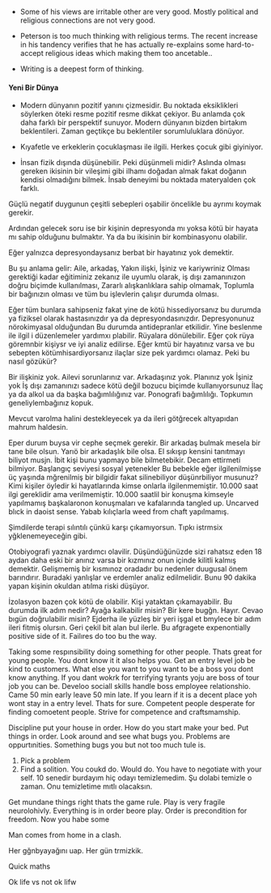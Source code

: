 * Some of his views are irritable other are very good. Mostly political and religious connections are not very good.

* Peterson is too much thinking with religious terms. The recent increase in his tandency verifies that he has actually re-explains some hard-to-accept religious ideas which making them too ancetable..

* Writing is a deepest form of thinking.

#### Yeni Bir Dünya

* Modern dünyanın pozitif yanını çizmesidir. Bu noktada eksiklikleri söylerken öteki resme pozitif resme dikkat çekiyor. Bu anlamda çok daha farklı bir perspektif sunuyor. Modern dünyanın bizden birtakım beklentileri. Zaman geçtikçe bu beklentiler sorumluluklara dönüyor.

* Kıyafetle ve erkeklerin çocuklaşması ile ilgili. Herkes çocuk gibi giyiniyor.

* İnsan fizik dışında düşünebilir. Peki düşünmeli midir? Aslında olması gereken ikisinin bir vileşimi gibi ilhamı doğadan almak fakat doğanın kendisi olmadığını bilmek. İnsab deneyimi bu noktada materyalden çok farklı. 


Güçlü negatif duygunun çeşitli sebepleri oşabilir öncelikle bu ayrımı koymak gerekir. 

Ardından gelecek soru ise bir kişinin depresyonda mı yoksa kötü bir hayata mı sahip olduğunu bulmaktır. Ya da bu ikisinin bir kombinasyonu olabilir. 

Eğer yalnızca depresyondaysanız berbat bir hayatınız yok demektir. 

Bu şu anlama gelir: Aile, arkadaş, 
Yakın ilişki,  İşiniz ve kariywriniz
Olması gerektiği kadar eğitiminiz zekanız ile uyumlu olarak, 
iş dışı zamanınızon doğru biçimde kullanılması,  Zararlı alışkanlıklara sahip olmamak, Toplumla bir bağınızın olması ve tüm bu işlevlerin çalışır durumda olması. 

Eğer tüm bunlara sahipseniz  fakat yine de kötü hissediyorsanız bu durumda ya fiziksel olarak hastasınızdır ya da depresyondasınızdır. Depresyonunuz nörokimyasal olduğundan Bu durumda antidepranlar etkilidir. Yine beslenme ile ilgil i düzenlemeler yardımxı plabilir. Rüyalara dönülebilir. Eğer çok rüya göremnbir kişiysr ve iyi analiz edilirse. Eğer kmtü bir hayatınız varsa ve bu sebepten kötümhisardiyorsanız ilaçlar size pek yardımcı olamaz. Peki bu nasıl gözükür? 

Bir ilişkiniz yok. 
Ailevi sorunlarınız var. 
Arkadaşınız yok. 
Planınız yok
İşiniz yok 
İş dışı zamanınızı sadece kötü değil bozucu biçimde kullanıyorsunuz
İlaç ya da alkol ua da başka bağımlılığınız var. Ponografi bağımlılığı. 
Topkumın geneliylembağınız kopuk. 

Mevcut varolma halini destekleyecek ya da ileri götğrecek altyapıdan mahrum haldesin. 

Eper durum buysa vir cephe seçmek gerekir. Bir arkadaş bulmak mesela bir tane bile olsun. Yarıö bir arkadaşlık bile olsa. El sıkışıp kensini tanıtmayı biliyot musjn. İbit kişi bunu yapmayo bile bilmetebikir. Decam ettirmeti bilmiyor. Başlangıç seviyesi sosyal yetenekler Bu bebekle eğer ilgilenilmişse üç yaşında mğrenilmiş bir bilgidir fakat silinebiliyor düşünrbiliyor musunuz? Kimi kişiler öyledir ki hayatlarında kimse onlarla ilgilenmemiştir. 10.000 saat ilgi gereklidir ama verilmemiştir. 10.000 saatlil bir konuşma kimseyle yapılmamış başkalaronon konuşmaları ve kafalarında tangled up. Uncarved blıck in daoist sense. Yabab kılıçlarla weed from chaft yapılmamış. 

Şimdilerde terapi sılıntılı çünkü karşı çıkamıyorsun. Tıpkı istrmsix yğklenemeyeceğin gibi. 

Otobiyografi yaznak yardımcı olavilir. Düşündüğünüzde sizi rahatsız eden 18 aydan daha eski bir anınız varsa bir kızmınız onun içinde kilitli kalmış demektir. Gelişmemiş bir kısmınoz oradadır bu nedenler duugusal önem barındırır. Buradaki yanlışlar ve erdemler analiz edilmelidir. Bunu 90 dakika yapan kişinin okuldan atılma riski düşüyor. 

İzolasyon bazen çok kötü de olabilir. Kişi yataktan çıkamayabilir. Bu durumda ilk adım nedir? Ayağa kalkabilir misin? Bir kere bugğn. Hayır. Cevao bıgün doğrulabilir misin? Ejderha ile yüzleş bir yeri işgal et bmylece bir adım ileri fitmiş olursın. Geri çekil bit alan bul ilerle. Bu afgragete expenontially positive side of it. Failıres do too bu the way. 

Taking some respınsibility doing something for other people. Thats great for young people. You dont know it it also helps you. Get an entry level job be kind to customers. What else you want to you want to be a boss you dont know anything. If you dant wokrk for terrifying tyrants yoju are boss of tour job you can be. Develoo sociall skills handle boss employee relationshio. Came 50 min early leave 50 min late. If you learn if it is a decent place yoh wont stay in a entry level. Thats for sure. Competent people desperate for finding comoetent people. Strive for competence and craftsmamship. 

Discipline put your house in order. How do you start make your bed. Put things in order. Look around and see what bugs you. Problems are oppurtınities. Something bugs you but not too much tule is. 

1. Pick a problem
2. Find a solition. You coukd do. Would do. You have to negotiate with your self.  10 senedir burdayım hiç odayı temizlemedim. Şu dolabi temizle o zaman. Onu temizletime mıtlı olacaksın. 

Get mundane things right thats the game rule. Play is very fragile neurolohivly. Everything is in order beore play. Order is precondition for freedom. Now you habe some 

Man comes from home in a clash. 

Her gğnbyayağını uap. Her gün trmizkik. 

Quick maths



Ok life vs not ok lifw

